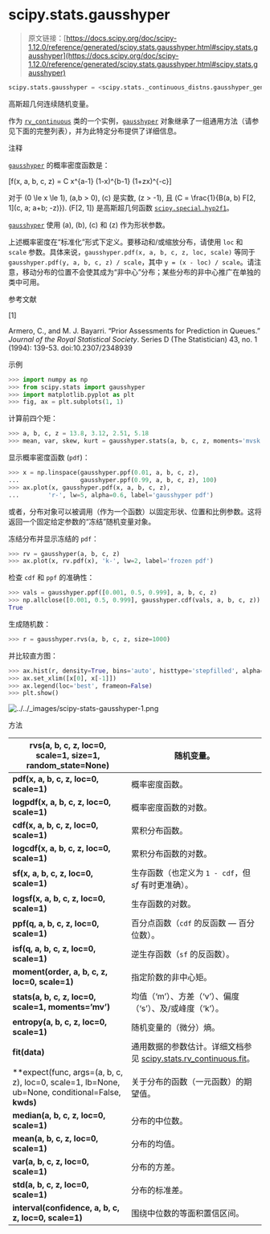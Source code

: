 # scipy.stats.gausshyper

> 原文链接：[https://docs.scipy.org/doc/scipy-1.12.0/reference/generated/scipy.stats.gausshyper.html#scipy.stats.gausshyper](https://docs.scipy.org/doc/scipy-1.12.0/reference/generated/scipy.stats.gausshyper.html#scipy.stats.gausshyper)

```py
scipy.stats.gausshyper = <scipy.stats._continuous_distns.gausshyper_gen object>
```

高斯超几何连续随机变量。

作为 [`rv_continuous`](scipy.stats.rv_continuous.html#scipy.stats.rv_continuous "scipy.stats.rv_continuous") 类的一个实例，[`gausshyper`](#scipy.stats.gausshyper "scipy.stats.gausshyper") 对象继承了一组通用方法（请参见下面的完整列表），并为此特定分布提供了详细信息。

注释

[`gausshyper`](#scipy.stats.gausshyper "scipy.stats.gausshyper") 的概率密度函数是：

\[f(x, a, b, c, z) = C x^{a-1} (1-x)^{b-1} (1+zx)^{-c}\]

对于 \(0 \le x \le 1\), \(a,b > 0\), \(c\) 是实数, \(z > -1\), 且 \(C = \frac{1}{B(a, b) F[2, 1](c, a; a+b; -z)}\). \(F[2, 1]\) 是高斯超几何函数 [`scipy.special.hyp2f1`](scipy.special.hyp2f1.html#scipy.special.hyp2f1 "scipy.special.hyp2f1")。

[`gausshyper`](#scipy.stats.gausshyper "scipy.stats.gausshyper") 使用 \(a\), \(b\), \(c\) 和 \(z\) 作为形状参数。

上述概率密度在“标准化”形式下定义。要移动和/或缩放分布，请使用 `loc` 和 `scale` 参数。具体来说，`gausshyper.pdf(x, a, b, c, z, loc, scale)` 等同于 `gausshyper.pdf(y, a, b, c, z) / scale`，其中 `y = (x - loc) / scale`。请注意，移动分布的位置不会使其成为“非中心”分布；某些分布的非中心推广在单独的类中可用。

参考文献

[1]

Armero, C., and M. J. Bayarri. “Prior Assessments for Prediction in Queues.” *Journal of the Royal Statistical Society*. Series D (The Statistician) 43, no. 1 (1994): 139-53\. doi:10.2307/2348939

示例

```py
>>> import numpy as np
>>> from scipy.stats import gausshyper
>>> import matplotlib.pyplot as plt
>>> fig, ax = plt.subplots(1, 1) 
```

计算前四个矩：

```py
>>> a, b, c, z = 13.8, 3.12, 2.51, 5.18
>>> mean, var, skew, kurt = gausshyper.stats(a, b, c, z, moments='mvsk') 
```

显示概率密度函数 (`pdf`)：

```py
>>> x = np.linspace(gausshyper.ppf(0.01, a, b, c, z),
...                 gausshyper.ppf(0.99, a, b, c, z), 100)
>>> ax.plot(x, gausshyper.pdf(x, a, b, c, z),
...        'r-', lw=5, alpha=0.6, label='gausshyper pdf') 
```

或者，分布对象可以被调用（作为一个函数）以固定形状、位置和比例参数。这将返回一个固定给定参数的“冻结”随机变量对象。

冻结分布并显示冻结的 `pdf`：

```py
>>> rv = gausshyper(a, b, c, z)
>>> ax.plot(x, rv.pdf(x), 'k-', lw=2, label='frozen pdf') 
```

检查 `cdf` 和 `ppf` 的准确性：

```py
>>> vals = gausshyper.ppf([0.001, 0.5, 0.999], a, b, c, z)
>>> np.allclose([0.001, 0.5, 0.999], gausshyper.cdf(vals, a, b, c, z))
True 
```

生成随机数：

```py
>>> r = gausshyper.rvs(a, b, c, z, size=1000) 
```

并比较直方图：

```py
>>> ax.hist(r, density=True, bins='auto', histtype='stepfilled', alpha=0.2)
>>> ax.set_xlim([x[0], x[-1]])
>>> ax.legend(loc='best', frameon=False)
>>> plt.show() 
```

![../../_images/scipy-stats-gausshyper-1.png](../Images/3f1aa46d0ce018f8e15840d39f964ef2.png)

方法

| **rvs(a, b, c, z, loc=0, scale=1, size=1, random_state=None)** | 随机变量。 |
| --- | --- |
| **pdf(x, a, b, c, z, loc=0, scale=1)** | 概率密度函数。 |
| **logpdf(x, a, b, c, z, loc=0, scale=1)** | 概率密度函数的对数。 |
| **cdf(x, a, b, c, z, loc=0, scale=1)** | 累积分布函数。 |
| **logcdf(x, a, b, c, z, loc=0, scale=1)** | 累积分布函数的对数。 |
| **sf(x, a, b, c, z, loc=0, scale=1)** | 生存函数（也定义为 `1 - cdf`，但 *sf* 有时更准确）。 |
| **logsf(x, a, b, c, z, loc=0, scale=1)** | 生存函数的对数。 |
| **ppf(q, a, b, c, z, loc=0, scale=1)** | 百分点函数（`cdf` 的反函数 — 百分位数）。 |
| **isf(q, a, b, c, z, loc=0, scale=1)** | 逆生存函数（`sf` 的反函数）。 |
| **moment(order, a, b, c, z, loc=0, scale=1)** | 指定阶数的非中心矩。 |
| **stats(a, b, c, z, loc=0, scale=1, moments=’mv’)** | 均值（‘m’）、方差（‘v’）、偏度（‘s’）、及/或峰度（‘k’）。 |
| **entropy(a, b, c, z, loc=0, scale=1)** | 随机变量的（微分）熵。 |
| **fit(data)** | 通用数据的参数估计。详细文档参见 [scipy.stats.rv_continuous.fit](https://docs.scipy.org/doc/scipy/reference/generated/scipy.stats.rv_continuous.fit.html#scipy.stats.rv_continuous.fit)。 |
| **expect(func, args=(a, b, c, z), loc=0, scale=1, lb=None, ub=None, conditional=False, **kwds)** | 关于分布的函数（一元函数）的期望值。 |
| **median(a, b, c, z, loc=0, scale=1)** | 分布的中位数。 |
| **mean(a, b, c, z, loc=0, scale=1)** | 分布的均值。 |
| **var(a, b, c, z, loc=0, scale=1)** | 分布的方差。 |
| **std(a, b, c, z, loc=0, scale=1)** | 分布的标准差。 |
| **interval(confidence, a, b, c, z, loc=0, scale=1)** | 围绕中位数的等面积置信区间。 |
